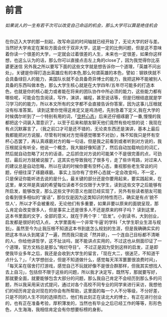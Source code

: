 # 前言

###### 如果说人的一生有若干次可以改变自己命运的机会，那么大学可以算是绝佳机会
在你迈入大学的那一刻起，改写命运的时间轴就已经开始了，无论大学的好与差。当然好大学肯定在某些方面会优于双非大学，这是一定的比例问题，但是这不意味着你读一个很差的大学，一定就会过着很差的人生，未来也一定很差，如果你这样想，也这么认为的话，那么你可以直接点击左上角的close了，因为我觉得你比巫婆更迷信
另外我之所以要写下面的这些文字就是想告诉你一个道理，「英雄不问出处」，关键是你得打造出英雄应有的本色,那么何谓英雄的本色，譬如：钢铁侠就不会具备绿巨人的能力，美国队长就不会具备奇异博士的能力，我把这种不能被别人具备的东西叫做本色，那么大学生核心就是在大学四年/五年尽可能多的打造本色，也就是你的核心能力或者能在将来的团队协作中所必须的能力，这些能力都有哪些呢，可能会包含阅读，写作，演讲，编程，甚至说话等，但是归根结底就是学习学习的的能力，所以本文所有的文字都不会直接告诉你答案，因为这事儿压根就没有标准答案。
读到这里你觉得这肯定又是鸡汤吧，先别急着下定义,我在大学的时候偶尔听到了一个特别有用的词，「<a href = "https://baike.baidu.com/item/%E7%A9%BA%E6%9D%AF%E5%BF%83%E6%80%81/7567531?fr=aladdin">空杯心态</a>」后来还仔细琢磨了一番,慢慢的我都把这个词装入潜意识了，以至于后来和朋友聊天他们竟然有些吃惊的说：我现在有点沉默寡言了，（我之前口才可是还不错的，无论卖东西还是演讲，基本上最后我都能把对方说服，尽管有时候对方觉得感觉哪里不对劲），殊不知我只是怀有空杯心态罢了，再认真琢磨对方的每一句话，但是我之前看到或者听到对方说的，我压根就没有听全，他说一个概念，我大脑好像知道了，然后自动加载响应的词汇，然后就自动忽略了对方的话语，之后抓住对方说的可能某个不是很完善的点，可劲怼，最后对方就被说服了。这其实也导致我吃了很多亏，走了些许弯路，对过来人的建议总是自动忽略，所以在读的时候你要有空杯心态，重视那些老生常谈的问题，仔细往深了琢磨琢磨。
事实上当你有了空杯心态就一定会改变吗，不一定，只是保证你能听进去说的是什么，最关键的部分还是你要用起来，要实践起来，在这里，单文祥是真诚的希望每位读者不仅仅限于大学生，读到这些文字之后能够有所启发，能够改变，那么这些文字的意义也就已经实现了，另外有些读者朋友可能会看到很多相似的“废话”，那仅仅是因为这类知识的特性而已，确实是有点’貌不惊人‘，所以才不会被重视，无论他们有多重要，如果非要以原来的面貌呈现，那么肯定会改变很多人，但是事实上还是很多人不还是原来的样子吗？
读到这里，这本书里面的文字，全部的意义，就在于两个字：“启发”。小到读书，大到创业，启发都是很好的切入点，
大学里面有一个非常‘牛逼’的学科「大学生职业生涯与规划」，虽然至今为止我压根不知道这本书到底怎么规划的生涯，但是我确确实实的把这本书从头到尾读了一遍，然而我只能说「然并卵」，一个连自己目标都不清晰的人，你给他讲哲学，这不扯淡吗，就不能讲点实用的，不过这也从侧面印证了一个道理，官方文档总是那么”绚烂夺目“。
不过正是因为受到这样的启发，正是即使我毕业多年之后，我还是会收到大学生的留言，「现在大二，很迷茫，不知道干点什么？」，「大学想创业，但是不知道做什么，感觉每天浑浑噩噩很浪费时间」，「每天呆在宿舍打打游戏，感觉自己不玩就好像不是很合群那样，但我其实想找人去上自习」，包括但不限于这些的问题，所以我才决定写，既然写，那就要写好，那就要全面，就要能够包含大部分的问题，那么我自己肯定不会经历到那么多的问题，所以我采用采访式提问，通过对各个高校不同专业的同学来进行采访，我想他们的经历肯定会对现在的你会有所帮助，这里面的每一个人不分等级，不分好差，只是不同的人生不同的选择而已，他们有此刻正在读北大的博士，有正在进行创业的，也有正在准备考验，厚积薄发的，当然也有毕业之后已经工作的等等，形形色色，人生海海，我相信肯定会有你想要标榜的身影。


